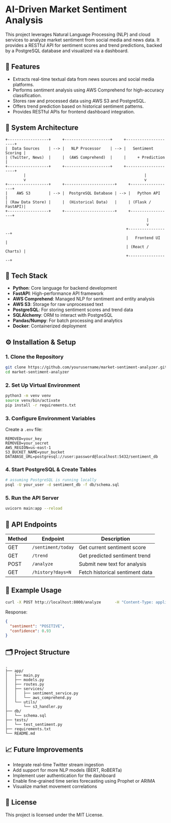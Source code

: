 # AI-Driven Market Sentiment Analysis

This project leverages Natural Language Processing (NLP) and cloud services to analyze market sentiment from social media and news data. It provides a RESTful API for sentiment scores and trend predictions, backed by a PostgreSQL database and visualized via a dashboard.

## 🚀 Features

- Extracts real-time textual data from news sources and social media platforms.
- Performs sentiment analysis using AWS Comprehend for high-accuracy classification.
- Stores raw and processed data using AWS S3 and PostgreSQL.
- Offers trend prediction based on historical sentiment patterns.
- Provides RESTful APIs for frontend dashboard integration.

## 🧱 System Architecture

```
+------------------+     +--------------------+     +---------------------+
|  Data Sources    | --> |   NLP Processor    | --> |   Sentiment Scoring |
| (Twitter, News)  |     |  (AWS Comprehend)  |     |     + Prediction    |
+------------------+     +--------------------+     +---------------------+
        |                                                    |
        v                                                    v
+------------------+     +----------------------+     +------------------+
|    AWS S3        | --> |  PostgreSQL Database | --> |   Python API     |
| (Raw Data Store) |     |  (Historical Data)   |     | (Flask / FastAPI)|
+------------------+     +----------------------+     +------------------+
                                                              |
                                                              v
                                                     +------------------+
                                                     |   Frontend UI    |
                                                     | (React / Charts) |
                                                     +------------------+
```

## 🔧 Tech Stack

- **Python**: Core language for backend development
- **FastAPI**: High-performance API framework
- **AWS Comprehend**: Managed NLP for sentiment and entity analysis
- **AWS S3**: Storage for raw unprocessed text
- **PostgreSQL**: For storing sentiment scores and trend data
- **SQLAlchemy**: ORM to interact with PostgreSQL
- **Pandas/Numpy**: For batch processing and analytics
- **Docker**: Containerized deployment

## ⚙️ Installation & Setup

### 1. Clone the Repository

```bash
git clone https://github.com/yourusername/market-sentiment-analyzer.git
cd market-sentiment-analyzer
```

### 2. Set Up Virtual Environment

```bash
python3 -m venv venv
source venv/bin/activate
pip install -r requirements.txt
```

### 3. Configure Environment Variables

Create a `.env` file:

```
REMOVED=your_key
REMOVED=your_secret
AWS_REGION=us-east-1
S3_BUCKET_NAME=your_bucket
DATABASE_URL=postgresql://user:password@localhost:5432/sentiment_db
```

### 4. Start PostgreSQL & Create Tables

```bash
# assuming PostgreSQL is running locally
psql -U your_user -d sentiment_db -f db/schema.sql
```

### 5. Run the API Server

```bash
uvicorn main:app --reload
```

## 📡 API Endpoints

| Method | Endpoint             | Description                             |
|--------|----------------------|-----------------------------------------|
| GET    | `/sentiment/today`   | Get current sentiment score             |
| GET    | `/trend`             | Get predicted sentiment trend           |
| POST   | `/analyze`           | Submit new text for analysis            |
| GET    | `/history?days=N`    | Fetch historical sentiment data         |

## 🧪 Example Usage

```bash
curl -X POST http://localhost:8000/analyze      -H "Content-Type: application/json"      -d '{"text": "Market outlook is very positive after earnings call"}'
```

Response:
```json
{
  "sentiment": "POSITIVE",
  "confidence": 0.93
}
```

## 🗂 Project Structure

```
.
├── app/
│   ├── main.py
│   ├── models.py
│   ├── routes.py
│   ├── services/
│   │   ├── sentiment_service.py
│   │   └── aws_comprehend.py
│   └── utils/
│       └── s3_handler.py
├── db/
│   └── schema.sql
├── tests/
│   └── test_sentiment.py
├── requirements.txt
└── README.md
```

## 📈 Future Improvements

- Integrate real-time Twitter stream ingestion
- Add support for more NLP models (BERT, RoBERTa)
- Implement user authentication for the dashboard
- Enable fine-grained time series forecasting using Prophet or ARIMA
- Visualize market movement correlations

## 📄 License

This project is licensed under the MIT License.